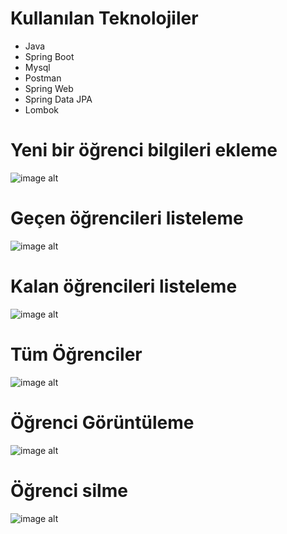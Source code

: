 # Kullanılan Teknolojiler
* Java
* Spring Boot
* Mysql
* Postman
* Spring Web
* Spring Data JPA
* Lombok


  
# Yeni bir öğrenci bilgileri ekleme

![image alt](https://github.com/fatihturkmens/OgrenciSinavSonuclari/blob/274029c8846d950fb4c4f1ee75fc6a78f59a85fd/%C3%96%C4%9Frenci%20Ekleme.png)

# Geçen öğrencileri listeleme
![image alt](https://github.com/fatihturkmens/OgrenciSinavSonuclari/blob/274029c8846d950fb4c4f1ee75fc6a78f59a85fd/Ge%C3%A7en%20%C3%96%C4%9Frenciler.png)

# Kalan öğrencileri listeleme
![image alt](https://github.com/fatihturkmens/OgrenciSinavSonuclari/blob/274029c8846d950fb4c4f1ee75fc6a78f59a85fd/Kalan%20%C3%96%C4%9Frenciler.png)

# Tüm Öğrenciler
![image alt](https://github.com/fatihturkmens/OgrenciSinavSonuclari/blob/274029c8846d950fb4c4f1ee75fc6a78f59a85fd/T%C3%BCm%20%C3%96%C4%9Frenciler.png)

# Öğrenci Görüntüleme
![image alt](https://github.com/fatihturkmens/OgrenciSinavSonuclari/blob/192e002e09a204fed98da65354c0521086c301af/%C4%B0d%20ile%20%C3%B6%C4%9Frenci%20g%C3%B6r%C3%BCnt%C3%BCleme.png)
# Öğrenci silme
![image alt](https://github.com/fatihturkmens/OgrenciSinavSonuclari/blob/192e002e09a204fed98da65354c0521086c301af/%C3%96%C4%9Frenci%20Silme.png)





